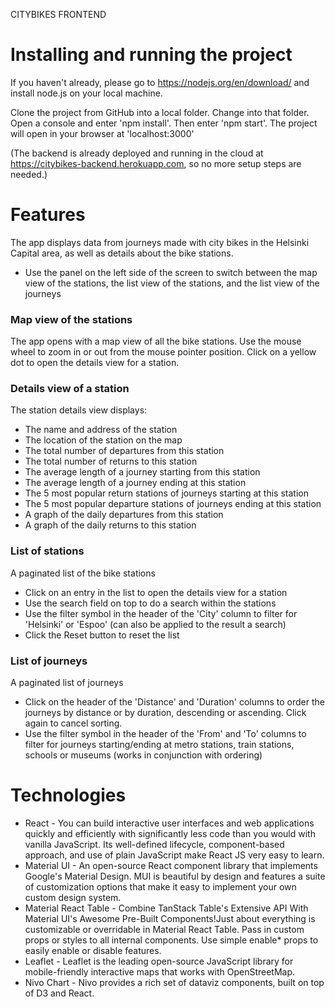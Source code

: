 
CITYBIKES FRONTEND


Installing and running the project
==================================

If you haven't already, please go to https://nodejs.org/en/download/ and install node.js on your local machine.

Clone the project from GitHub into a local folder. Change into that folder. Open a console and enter 'npm install'. Then enter 'npm start'. The project will open in your browser at 'localhost:3000'

(The backend is already deployed and running in the cloud at https://citybikes-backend.herokuapp.com, so no more setup steps are needed.)


Features
========

The app displays data from journeys made with city bikes in the Helsinki Capital area, as well as details about the bike stations.
- Use the panel on the left side of the screen to switch between the map view of the stations, the list view of the stations, and the list view of the journeys

### Map view of the stations

The app opens with a map view of all the bike stations. Use the mouse wheel to zoom in or out from the mouse pointer position. Click on a yellow dot to open the details view for a station. 

### Details view of a station

The station details view displays:
- The name and address of the station
- The location of the station on the map
- The total number of departures from this station
- The total number of returns to this station
- The average length of a journey starting from this station
- The average length of a journey ending at this station
- The 5 most popular return stations of journeys starting at this station
- The 5 most popular departure stations of journeys ending at this station
- A graph of the daily departures from this station
- A graph of the daily returns to this station

### List of stations

A paginated list of the bike stations
- Click on an entry in the list to open the details view for a station
- Use the search field on top to do a search within the stations
- Use the filter symbol in the header of the 'City' column to filter for 'Helsinki' or 'Espoo' (can also be applied to the result a search)
- Click the Reset button to reset the list

### List of journeys

A paginated list of journeys
- Click on the header of the 'Distance' and 'Duration' columns to order the journeys by distance or by duration, descending or ascending. Click again to cancel sorting.
- Use the filter symbol in the header of the 'From' and 'To' columns to filter for journeys starting/ending at metro stations, train stations, schools or museums (works in conjunction with ordering)


Technologies
============

- React - You can build interactive user interfaces and web applications quickly and efficiently with significantly less code than you would with vanilla JavaScript. Its well-defined lifecycle, component-based approach, and use of plain JavaScript make React JS very easy to learn.
- Material UI - An open-source React component library that implements Google's Material Design. MUI is beautiful by design and features a suite of customization options that make it easy to implement your own custom design system.
- Material React Table - Combine TanStack Table's Extensive API With Material UI's Awesome Pre-Built Components!Just about everything is customizable or overridable in Material React Table. Pass in custom props or styles to all internal components. Use simple enable* props to easily enable or disable features.
- Leaflet - Leaflet is the leading open-source JavaScript library for mobile-friendly interactive maps that works with OpenStreetMap.
- Nivo Chart - Nivo provides a rich set of dataviz components, built on top of D3 and React.
